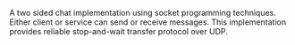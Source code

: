 A two sided chat implementation using socket programming techniques. Either client or service can send or receive messages. 
This implementation provides reliable stop-and-wait transfer protocol over UDP.
